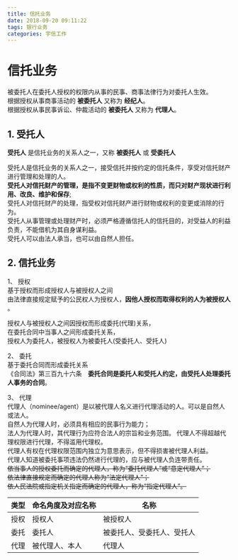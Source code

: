 ```yaml
---
title: 信托业务
date: 2018-09-20 09:11:22
tags: 银行业务
categories: 宇信工作
---
```

# 信托业务

被委托人在委托人授权的权限内从事的民事、商事法律行为对委托人生效。  
根据授权从事商事活动的 **被委托人** 又称为 **经纪人**。  
根据授权从事民事诉讼、仲裁活动的 **被委托人** 又称为 **代理人**。  

## 1. 受托人
**受托人** 是信托业务的关系人之一，又称 **被委托人** 或 **受委托人**     

受托人是信托业务的关系人之一，接受信托并按约定的信托条件，享受对信托财产进行管理和处理的人。  
**受托人对信托财产的管理，是指不变更财物或权利的性质，而只对财产现状进行利用、改良、维护和保存**;   
 受托人对信托财产的处理，指受权对信托财产进行财物或权利的变更或消除的行为。   
 受托人从事管理或处理财产时，必须严格遵循信托人的信托目的，对受益人的利益负责，不能借机为其自身谋利益。   
 受托人可以由法人承当，也可以由自然人担任。   

## 2. 信托业务
1、 授权  
基于授权而形成授权人与被授权人之间  
由法律直接规定赋予的公民权人为授权人，**因他人授权而取得权利的人为被授权人** 。  

授权人与被授权人之间因授权而形成委托(代理)关系，  
在委托合同中当事人之间形成委托关系，   
授权人为委托人，被授权人为被委托人(受委托人、受托人)  

2、 委托  
基于委托合同而形成委托关系   
《合同法》第三百九十六条　**委托合同是委托人和受托人约定，由受托人处理委托人事务的合同**。   

3、 代理  
代理人（nominee/agent）是以被代理人名义进行代理活动的人。可以是自然人或法人。   
自然人为代理人时，必须具有相应的民事行为能力；  
法人为代理人时，其代理行为应符合法人的宗旨和业务范围。
代理人不得超越代理权限进行代理，不得滥用代理权。  
代理人有权在代理权限范围内独立为意思表示，但不得损害被代理人利益。  
代理人知道被委托事项违法仍然进行代理的，应与被代理人负连带责任。    
~~依当事人的授权委托而确定的代理人，称为“委托代理人”或“意定代理人”；  
依法律直接规定而确定的代理人称为“法定代理人”；  
依人民法院或指定机关指定而确定的代理人，称为“指定代理人”。~~   


|类型 |命名角度及对应名称 | 名称|
|---|---|---|
|授权| 授权人| 被授权人|
|委托| 委托人| 被委托人、受委托人、受托人|
|代理| 被代理人、本人| 代理人|
